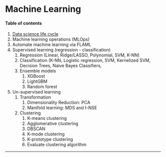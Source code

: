 <h1>Machine Learning</h1>

<a id='up'></a>

<h4> Table of contents </h4>

 
 
1. [Data science life cycle](https://github.com/Sean-Toroghi/Machine-learning/blob/3e24cbf497770d97b487d82d2f7c66d53efbfc5f/DataScience_LifeCycle.md)
2. Machine learning operations (MLOps)
3. Automate machine learning via FLAML
4. Supervised learning (regression - classification)
    1. Regression (Linear, Ridge/LASSO, Polynomial, SVM, K-NN)
    2. Classification (K-NN, Logistic regression, SVM, Kernelized SVM, Decision Trees, Naive Bayes Classifiers, 
    3. Ensemble models
        1. XGBoost
        2. LightGBM
        3. Random forest
5. Un-supervised learning
     1. Transformation
        1. Dimensionality Reduction: PCA
        2. Manifold learning: MDS and t-NSE
     2. Clustering
        1. K-means clustering
        2. Agglomerative clustering 
        3. DBSCAN
        4. K-mode clustering
        5. K-prototype clustering
        6. Evaluate clustering algorithm

---
